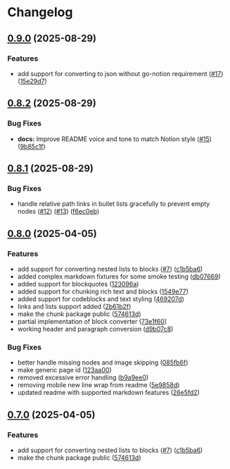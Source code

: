 # Changelog

## [0.9.0](https://github.com/brittonhayes/notionmd/compare/v0.8.2...v0.9.0) (2025-08-29)


### Features

* add support for converting to json without go-notion requirement ([#17](https://github.com/brittonhayes/notionmd/issues/17)) ([15e29d7](https://github.com/brittonhayes/notionmd/commit/15e29d77508e400bd57830fe879c74ca2f781e00))

## [0.8.2](https://github.com/brittonhayes/notionmd/compare/v0.8.1...v0.8.2) (2025-08-29)


### Bug Fixes

* **docs:** Improve README voice and tone to match Notion style ([#15](https://github.com/brittonhayes/notionmd/issues/15)) ([9b85c1f](https://github.com/brittonhayes/notionmd/commit/9b85c1fd336d28cf3a2c7eab8386beadbeaba1cf))

## [0.8.1](https://github.com/brittonhayes/notionmd/compare/v0.8.0...v0.8.1) (2025-08-29)


### Bug Fixes

* handle relative path links in bullet lists gracefully to prevent empty nodes ([#12](https://github.com/brittonhayes/notionmd/issues/12)) ([#13](https://github.com/brittonhayes/notionmd/issues/13)) ([f6ec0eb](https://github.com/brittonhayes/notionmd/commit/f6ec0ebb3e177aa2f30615ea1a8c6d8ea0b930c5))

## [0.8.0](https://github.com/brittonhayes/notionmd/compare/v0.7.0...v0.8.0) (2025-04-05)


### Features

* add support for converting nested lists to blocks ([#7](https://github.com/brittonhayes/notionmd/issues/7)) ([c1b5ba6](https://github.com/brittonhayes/notionmd/commit/c1b5ba643728feba0058535f74abff8722004c3b))
* added complex markdown fixtures for some smoke testing ([db07669](https://github.com/brittonhayes/notionmd/commit/db0766996a66bd73f9e7707fde4cec85de281473))
* added support for blockquotes ([123096a](https://github.com/brittonhayes/notionmd/commit/123096acddb2dcbd77267a57db5f97a0d2a5e192))
* added support for chunking rich text and blocks ([1549e77](https://github.com/brittonhayes/notionmd/commit/1549e779c3f03007182acebd35aafe103e9fc45d))
* added support for codeblocks and text styling ([469207d](https://github.com/brittonhayes/notionmd/commit/469207d2ae1d485765929469195250cf7cf58c35))
* links and lists support added ([2b61b2f](https://github.com/brittonhayes/notionmd/commit/2b61b2fa79df2623180258febd0ade0f701fc615))
* make the chunk package public ([574613d](https://github.com/brittonhayes/notionmd/commit/574613d50aeb0a0c0755e0f7ed2ac3b9fb0de987))
* partial implementation of block converter ([73e1f60](https://github.com/brittonhayes/notionmd/commit/73e1f6034a906555c7b0f1d04da28d12847ed679))
* working header and paragraph conversion ([d9b07c8](https://github.com/brittonhayes/notionmd/commit/d9b07c84ca7cd5dd6d48bace970fc54e1cc9608c))


### Bug Fixes

* better handle missing nodes and image skipping ([085fb6f](https://github.com/brittonhayes/notionmd/commit/085fb6f691f04d9b186e46651c7c8c69124921e5))
* make generic page id ([123aa00](https://github.com/brittonhayes/notionmd/commit/123aa003349b0f9a87f8d0e881d7645024c3d4dc))
* removed excessive error handling ([b9a9ee0](https://github.com/brittonhayes/notionmd/commit/b9a9ee05ad32d0657ffe7fe3c80354fde7262c73))
* removing mobile new line wrap from readme ([5e9858d](https://github.com/brittonhayes/notionmd/commit/5e9858d3a28f3a14ce43aa04ee6927b1a3ac1eca))
* updated readme with supported markdown features ([26e5fd2](https://github.com/brittonhayes/notionmd/commit/26e5fd27cb880c1c58c0a47840b545e979e9e255))

## [0.7.0](https://github.com/brittonhayes/notionmd/compare/v0.6.1...v0.7.0) (2025-04-05)


### Features

* add support for converting nested lists to blocks ([#7](https://github.com/brittonhayes/notionmd/issues/7)) ([c1b5ba6](https://github.com/brittonhayes/notionmd/commit/c1b5ba643728feba0058535f74abff8722004c3b))
* make the chunk package public ([574613d](https://github.com/brittonhayes/notionmd/commit/574613d50aeb0a0c0755e0f7ed2ac3b9fb0de987))
